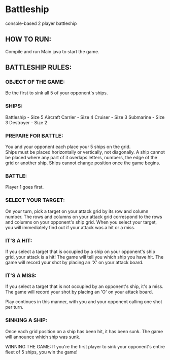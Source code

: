 # Battleship
console-based 2 player battleship

## HOW TO RUN:
Compile and run Main.java to start the game.

## BATTLESHIP RULES:

### OBJECT OF THE GAME:
Be the first to sink all 5 of your opponent's ships.

### SHIPS:
Battleship - Size 5
Aircraft Carrier - Size 4
Cruiser - Size 3
Submarine - Size 3
Destroyer - Size 2

### PREPARE FOR BATTLE:
You and your opponent each place your 5 ships on the grid.  
Ships must be placed horizontally or vertically, not diagonally.
A ship cannot be placed where any part of it overlaps letters, numbers, the edge of the grid or another ship.
Ships cannot change position once the game begins.

### BATTLE:
Player 1 goes first.

### SELECT YOUR TARGET:
On your turn, pick a target on your attack grid by its row and column number.  The rows and columns on your attack grid correspond to the rows and columns on your opponent's ship grid.  When you select your target, you will immediately find out if your attack was a hit or a miss.

### IT'S A HIT:
If you select a target that is occupied by a ship on your opponent's ship grid, your attack is a hit! The game will tell you which ship you have hit.  The game will record your shot by placing an 'X' on your attack board.

### IT'S A MISS:
If you select a target that is not occupied by an opponent's ship, it's a miss.  The game will record your shot by placing an 'O' on your attack board.  

Play continues in this manner, with you and your opponent calling one shot per turn.

### SINKING A SHIP:
Once each grid position on a ship has been hit, it has been sunk.  The game will announce which ship was sunk.  

WINNING THE GAME:
If you're the first player to sink your opponent's entire fleet of 5 ships, you win the game!
